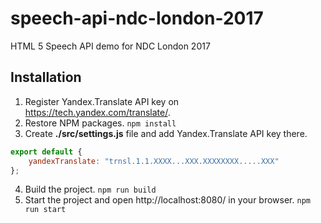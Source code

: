 # speech-api-ndc-london-2017
HTML 5 Speech API demo for NDC London 2017

## Installation

1. Register Yandex.Translate API key on https://tech.yandex.com/translate/.
2. Restore NPM packages.
```npm install```
3. Create **./src/settings.js** file and add Yandex.Translate API key there.
```js
export default {
    yandexTranslate: "trnsl.1.1.XXXX...XXX.XXXXXXXX.....XXX"
};
```
4. Build the project.
```npm run build```
5. Start the project and open http://localhost:8080/ in your browser.
```npm run start```